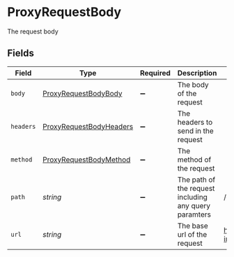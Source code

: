 # ProxyRequestBody

The request body


## Fields

| Field                                                                     | Type                                                                      | Required                                                                  | Description                                                               | Example                                                                   |
| ------------------------------------------------------------------------- | ------------------------------------------------------------------------- | ------------------------------------------------------------------------- | ------------------------------------------------------------------------- | ------------------------------------------------------------------------- |
| `body`                                                                    | [ProxyRequestBodyBody](../../models/shared/proxyrequestbodybody.md)       | :heavy_minus_sign:                                                        | The body of the request                                                   |                                                                           |
| `headers`                                                                 | [ProxyRequestBodyHeaders](../../models/shared/proxyrequestbodyheaders.md) | :heavy_minus_sign:                                                        | The headers to send in the request                                        |                                                                           |
| `method`                                                                  | [ProxyRequestBodyMethod](../../models/shared/proxyrequestbodymethod.md)   | :heavy_minus_sign:                                                        | The method of the request                                                 |                                                                           |
| `path`                                                                    | *string*                                                                  | :heavy_minus_sign:                                                        | The path of the request including any query paramters                     | /employees/directory                                                      |
| `url`                                                                     | *string*                                                                  | :heavy_minus_sign:                                                        | The base url of the request                                               | https://api.sample-integration.com/v1                                     |
